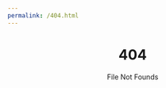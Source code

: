 ```yaml
---
permalink: /404.html
---
```


<h1 style="text-align: center;">404</h1>

<p style="text-align: center;">File Not Founds</p>